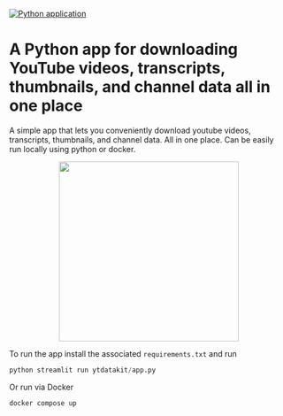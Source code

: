 [![Python application](https://github.com/neonwatty/ytdatakit/actions/workflows/python-app.yml/badge.svg)](https://github.com/neonwatty/ytdatakit/actions/workflows/python-app.yml/python-app.yml)

# A Python app for downloading YouTube videos, transcripts, thumbnails, and channel data all in one place

A simple app that lets you conveniently download youtube videos, transcripts, thumbnails, and channel data. All in one place.  Can be easily run locally using python or docker.

<p align="center">
<img align="center" src="https://github.com/jermwatt/readme_gifs/blob/main/ytdatakit.gif" height="325">
</p>


To run the app install the associated `requirements.txt` and run

```python
python streamlit run ytdatakit/app.py
```

Or run via Docker

```sh
docker compose up
```
